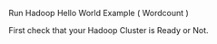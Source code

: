 Run Hadoop Hello World Example ( Wordcount )

First check that your Hadoop Cluster is Ready or Not.
